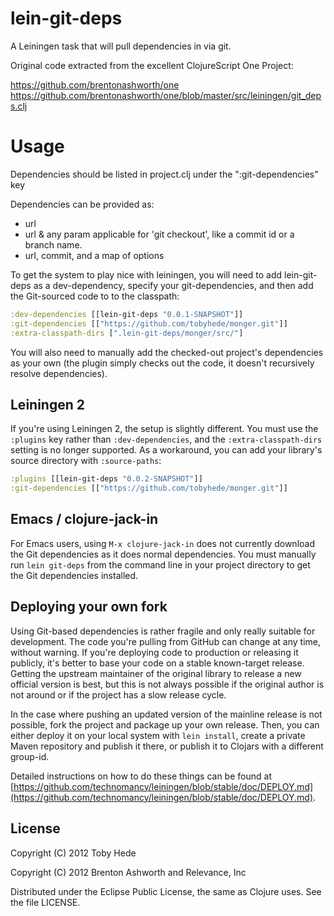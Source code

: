 lein-git-deps
============

A Leiningen task that will pull dependencies in via git.

Original code extracted from the excellent ClojureScript One Project:

https://github.com/brentonashworth/one
https://github.com/brentonashworth/one/blob/master/src/leiningen/git_deps.clj

Usage
====

Dependencies should be listed in project.clj under the ":git-dependencies" key

Dependencies can be provided as:

 * url
 * url & any param applicable for 'git checkout', like a commit id or a branch name.
 * url, commit, and a map of options


To get the system to play nice with leiningen, you will need to add
lein-git-deps as a dev-dependency, specify your git-dependencies, and
then add the Git-sourced code to to the classpath:

```clojure
:dev-dependencies [[lein-git-deps "0.0.1-SNAPSHOT"]]
:git-dependencies [["https://github.com/tobyhede/monger.git"]]
:extra-classpath-dirs [".lein-git-deps/monger/src/"]
```

You will also need to manually add the checked-out project's
dependencies as your own (the plugin simply checks out the code, it
doesn't recursively resolve dependencies).

Leiningen 2
-----------

If you're using Leiningen 2, the setup is slightly different. You must
use the `:plugins` key rather than `:dev-dependencies`, and the
`:extra-classpath-dirs` setting is no longer supported. As a
workaround, you can add your library's source directory with
`:source-paths`:

```clojure
:plugins [[lein-git-deps "0.0.2-SNAPSHOT"]]
:git-dependencies [["https://github.com/tobyhede/monger.git"]]
```

Emacs / clojure-jack-in
-----------------------

For Emacs users, using `M-x clojure-jack-in` does not currently
download the Git dependencies as it does normal dependencies. You must
manually run `lein git-deps` from the command line in your project
directory to get the Git dependencies installed.

Deploying your own fork
-----------------------

Using Git-based dependencies is rather fragile and only really
suitable for development. The code you're pulling from GitHub can
change at any time, without warning. If you're deploying code to
production or releasing it publicly, it's better to base your code on
a stable known-target release. Getting the upstream maintainer of the
original library to release a new official version is best, but this
is not always possible if the original author is not around or if the
project has a slow release cycle.

In the case where pushing an updated version of the mainline release
is not possible, fork the project and package up your own
release. Then, you can either deploy it on your local system with
`lein install`, create a private Maven repository and publish it
there, or publish it to Clojars with a different group-id.

Detailed instructions on how to do these things can be found at
[https://github.com/technomancy/leiningen/blob/stable/doc/DEPLOY.md](https://github.com/technomancy/leiningen/blob/stable/doc/DEPLOY.md).

## License

Copyright (C) 2012 Toby Hede

Copyright (C) 2012 Brenton Ashworth and Relevance, Inc

Distributed under the Eclipse Public License, the same as Clojure uses. See the file LICENSE.


